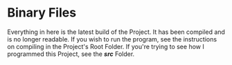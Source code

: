 Binary Files
============

Everything in here is the latest build of the Project. It has been compiled and is no longer readable. If you wish to run the program, see the instructions on compiling in the Project's Root Folder. If you're trying to see how I programmed this Project, see the ***src*** Folder.
